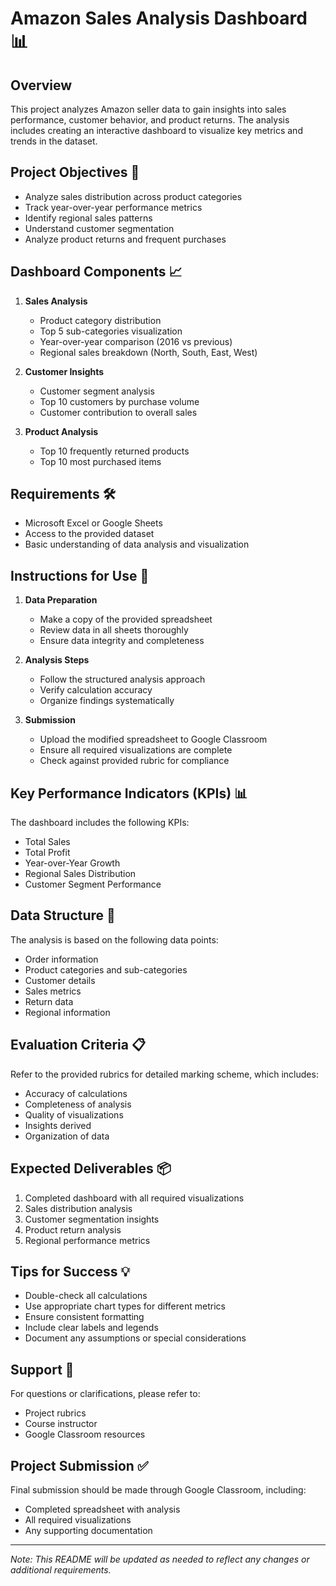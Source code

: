 # Amazon Sales Analysis Dashboard 📊

## Overview
This project analyzes Amazon seller data to gain insights into sales performance, customer behavior, and product returns. The analysis includes creating an interactive dashboard to visualize key metrics and trends in the dataset.

## Project Objectives 🎯
- Analyze sales distribution across product categories
- Track year-over-year performance metrics
- Identify regional sales patterns
- Understand customer segmentation
- Analyze product returns and frequent purchases

## Dashboard Components 📈
1. **Sales Analysis**
   - Product category distribution
   - Top 5 sub-categories visualization
   - Year-over-year comparison (2016 vs previous)
   - Regional sales breakdown (North, South, East, West)

2. **Customer Insights**
   - Customer segment analysis
   - Top 10 customers by purchase volume
   - Customer contribution to overall sales

3. **Product Analysis**
   - Top 10 frequently returned products
   - Top 10 most purchased items

## Requirements 🛠
- Microsoft Excel or Google Sheets
- Access to the provided dataset
- Basic understanding of data analysis and visualization

## Instructions for Use 📝
1. **Data Preparation**
   - Make a copy of the provided spreadsheet
   - Review data in all sheets thoroughly
   - Ensure data integrity and completeness

2. **Analysis Steps**
   - Follow the structured analysis approach
   - Verify calculation accuracy
   - Organize findings systematically

3. **Submission**
   - Upload the modified spreadsheet to Google Classroom
   - Ensure all required visualizations are complete
   - Check against provided rubric for compliance

## Key Performance Indicators (KPIs) 📊
The dashboard includes the following KPIs:
- Total Sales
- Total Profit
- Year-over-Year Growth
- Regional Sales Distribution
- Customer Segment Performance

## Data Structure 📁
The analysis is based on the following data points:
- Order information
- Product categories and sub-categories
- Customer details
- Sales metrics
- Return data
- Regional information

## Evaluation Criteria 📋
Refer to the provided rubrics for detailed marking scheme, which includes:
- Accuracy of calculations
- Completeness of analysis
- Quality of visualizations
- Insights derived
- Organization of data

## Expected Deliverables 📦
1. Completed dashboard with all required visualizations
2. Sales distribution analysis
3. Customer segmentation insights
4. Product return analysis
5. Regional performance metrics

## Tips for Success 💡
- Double-check all calculations
- Use appropriate chart types for different metrics
- Ensure consistent formatting
- Include clear labels and legends
- Document any assumptions or special considerations

## Support 🤝
For questions or clarifications, please refer to:
- Project rubrics
- Course instructor
- Google Classroom resources

## Project Submission ✅
Final submission should be made through Google Classroom, including:
- Completed spreadsheet with analysis
- All required visualizations
- Any supporting documentation

---
*Note: This README will be updated as needed to reflect any changes or additional requirements.*
